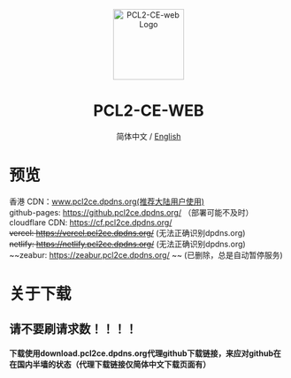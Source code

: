 <div align="center">

<img src="https://cdn.fishcpy.top/img/2025/04/06/67f245809f816.png" width="128" height="128" alt="PCL2-CE-web Logo">

# PCL2-CE-WEB<br>
简体中文 / [English](./README_EN.md)

</div>

# 预览
香港 CDN：www.pcl2ce.dpdns.org(推荐大陆用户使用)<br>
github-pages: https://github.pcl2ce.dpdns.org/ （部署可能不及时）<br>
cloudflare CDN: https://cf.pcl2ce.dpdns.org/<br>
~~vercel: https://vercel.pcl2ce.dpdns.org/~~ (无法正确识别dpdns.org)<br>
~~netlify: https://netlify.pcl2ce.dpdns.org/~~ (无法正确识别dpdns.org)<br>
~~zeabur: https://zeabur.pcl2ce.dpdns.org/ ~~ (已删除，总是自动暂停服务)<br>

# 关于下载

## 请不要刷请求数！！！！<br>
#### 下载使用download.pcl2ce.dpdns.org代理github下载链接，来应对github在在国内半墙的状态（代理下载链接仅简体中文下载页面有）